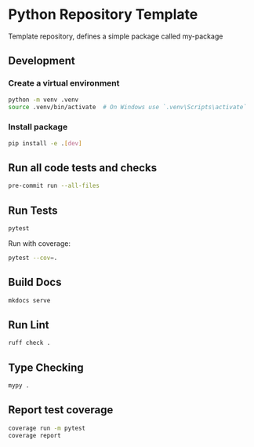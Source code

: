 # Python Repository Template

Template repository, defines a simple package called my-package

## Development

### Create a virtual environment

```bash
python -m venv .venv
source .venv/bin/activate  # On Windows use `.venv\Scripts\activate`
```

### Install package

```bash
pip install -e .[dev]
```

## Run all code tests and checks

```bash
pre-commit run --all-files
```

## Run Tests

```bash
pytest
```

Run with coverage:

```bash
pytest --cov=.
```

## Build Docs
```bash
mkdocs serve
```

## Run Lint

```bash
ruff check .
```

## Type Checking

```bash
mypy .
```


## Report test coverage

```bash
coverage run -m pytest
coverage report
```
